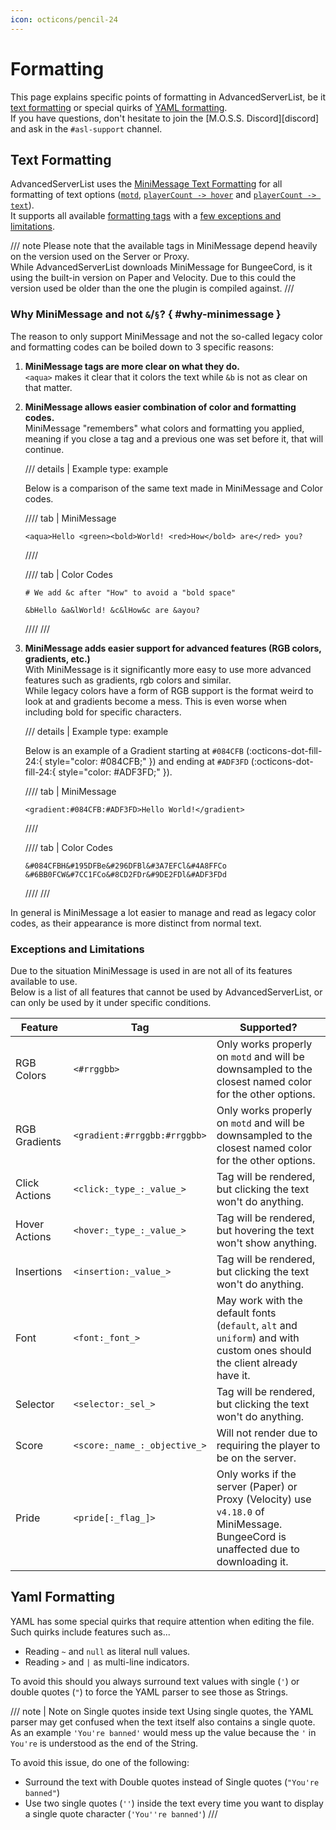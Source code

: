 ```yaml
---
icon: octicons/pencil-24
---
```


# Formatting

This page explains specific points of formatting in AdvancedServerList, be it [text formatting](#text-formatting) or special quirks of [YAML formatting](#yaml-formatting).  
If you have questions, don't hesitate to join the [M.O.S.S. Discord][discord] and ask in the `#asl-support` channel.

## Text Formatting

AdvancedServerList uses the [MiniMessage Text Formatting][minimessage] for all formatting of text options ([`motd`](index.md#motd), [`playerCount -> hover`](index.md#hover) and [`playerCount -> text`](index.md#text)).  
It supports all available [formatting tags][tags] with a [few exceptions and limitations](#exceptions-and-limitations).

/// note
Please note that the available tags in MiniMessage depend heavily on the version used on the Server or Proxy.  
While AdvancedServerList downloads MiniMessage for BungeeCord, is it using the built-in version on Paper and Velocity. Due to this could the version used be older than the one the plugin is compiled against.
///

[minimessage]: https://docs.advntr.dev/minimessage/index.html
[tags]: https://docs.advntr.dev/minimessage/format.html

### Why MiniMessage and not `&`/`§`? { #why-minimessage }

The reason to only support MiniMessage and not the so-called legacy color and formatting codes can be boiled down to 3 specific reasons:

1.  **MiniMessage tags are more clear on what they do.**  
    `<aqua>` makes it clear that it colors the text while `&b` is not as clear on that matter.
2.  **MiniMessage allows easier combination of color and formatting codes.**  
    MiniMessage "remembers" what colors and formatting you applied, meaning if you close a tag and a previous one was set before it, that will continue.
    
    /// details | Example
        type: example
    
    Below is a comparison of the same text made in MiniMessage and Color codes.
    
    //// tab | MiniMessage
    ```
    <aqua>Hello <green><bold>World! <red>How</bold> are</red> you?
    ```
    ////
    
    //// tab | Color Codes
    ```
    # We add &c after "How" to avoid a "bold space"
    
    &bHello &a&lWorld! &c&lHow&c are &ayou?
    ```
    ////
    ///
    
3.  **MiniMessage adds easier support for advanced features (RGB colors, gradients, etc.)**  
    With MiniMessage is it significantly more easy to use more advanced features such as gradients, rgb colors and similar.  
    While legacy colors have a form of RGB support is the format weird to look at and gradients become a mess. This is even worse when including bold for specific characters.
    
    /// details | Example
        type: example
    
    Below is an example of a Gradient starting at `#084CFB` (:octicons-dot-fill-24:{ style="color: #084CFB;" }) and ending at `#ADF3FD` (:octicons-dot-fill-24:{ style="color: #ADF3FD;" }).
    
    //// tab | MiniMessage
    ```
    <gradient:#084CFB:#ADF3FD>Hello World!</gradient>
    ```
    ////
    
    //// tab | Color Codes
    ```
    &#084CFBH&#195DFBe&#296DFBl&#3A7EFCl&#4A8FFCo &#6BB0FCW&#7CC1FCo&#8CD2FDr&#9DE2FDl&#ADF3FDd
    ```
    ////
    ///

In general is MiniMessage a lot easier to manage and read as legacy color codes, as their appearance is more distinct from normal text.

### Exceptions and Limitations

Due to the situation MiniMessage is used in are not all of its features available to use.  
Below is a list of all features that cannot be used by AdvancedServerList, or can only be used by it under specific conditions.

| Feature       | Tag                          | Supported?                                                                                                                         |
|---------------|------------------------------|------------------------------------------------------------------------------------------------------------------------------------|
| RGB Colors    | `<#rrggbb>`                  | Only works properly on `motd` and will be downsampled to the closest named color for the other options.                            |
| RGB Gradients | `<gradient:#rrggbb:#rrggbb>` | Only works properly on `motd` and will be downsampled to the closest named color for the other options.                            |
| Click Actions | `<click:_type_:_value_>`     | Tag will be rendered, but clicking the text won't do anything.                                                                     |
| Hover Actions | `<hover:_type_:_value_>`     | Tag will be rendered, but hovering the text won't show anything.                                                                   |
| Insertions    | `<insertion:_value_>`        | Tag will be rendered, but clicking the text won't do anything.                                                                     |
| Font          | `<font:_font_>`              | May work with the default fonts (`default`, `alt` and `uniform`) and with custom ones should the client already have it.           |
| Selector      | `<selector:_sel_>`           | Tag will be rendered, but clicking the text won't do anything.                                                                     |
| Score         | `<score:_name_:_objective_>` | Will not render due to requiring the player to be on the server.                                                                   |
| Pride         | `<pride[:_flag_]>`           | Only works if the server (Paper) or Proxy (Velocity) use `v4.18.0` of MiniMessage. BungeeCord is unaffected due to downloading it. |

## Yaml Formatting

YAML has some special quirks that require attention when editing the file.  
Such quirks include features such as...

- Reading `~` and `null` as literal null values.
- Reading `>` and `|` as multi-line indicators.

To avoid this should you always surround text values with single (`'`) or double quotes (`"`) to force the YAML parser to see those as Strings.

/// note | Note on Single quotes inside text
Using single quotes, the YAML parser may get confused when the text itself also contains a single quote.  
As an example `'You're banned'` would mess up the value because the `'` in `You're` is understood as the end of the String.

To avoid this issue, do one of the following:

- Surround the text with Double quotes instead of Single quotes (`"You're banned"`)
- Use two single quotes (`''`) inside the text every time you want to display a single quote character (`'You''re banned'`)
///